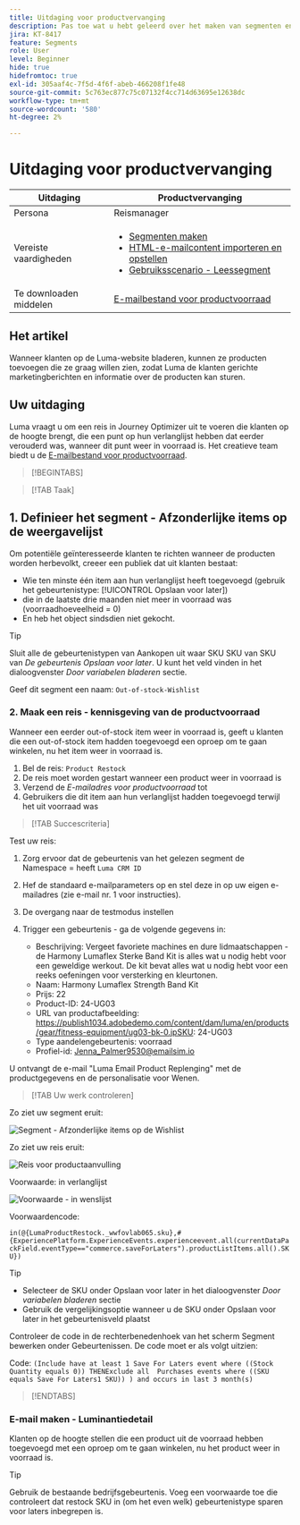 ```yaml
---
title: Uitdaging voor productvervanging
description: Pas toe wat u hebt geleerd over het maken van segmenten en test uw vaardigheden.
jira: KT-8417
feature: Segments
role: User
level: Beginner
hide: true
hidefromtoc: true
exl-id: 305aaf4c-7f5d-4f6f-abeb-466208f1fe48
source-git-commit: 5c763ec877c75c07132f4cc714d63695e12638dc
workflow-type: tm+mt
source-wordcount: '580'
ht-degree: 2%

---
```


# Uitdaging voor productvervanging

| Uitdaging | Productvervanging |
|---|---|
| Persona | Reismanager |
| Vereiste vaardigheden | <ul><li>[Segmenten maken](https://experienceleague.adobe.com/docs/journey-optimizer-learn/tutorials/profiles-segments-subscriptions/create-segments.html?lang=en)</li><li> [HTML-e-mailcontent importeren en opstellen](https://experienceleague.adobe.com/docs/journey-optimizer-learn/tutorials/email-channel/import-and-author-html-email-content.html?lang=en)</li><li>[Gebruiksscenario - Leessegment](https://experienceleague.adobe.com/docs/journey-optimizer-learn/tutorials/create-journeys/use-case-read-segment.html?lang=en)</li> |
| Te downloaden middelen | [E-mailbestand voor productvoorraad](/help/challenges/assets/email-assets/ProductRestockEmail.html.zip) |

## Het artikel

Wanneer klanten op de Luma-website bladeren, kunnen ze producten toevoegen die ze graag willen zien, zodat Luma de klanten gerichte marketingberichten en informatie over de producten kan sturen.

## Uw uitdaging

Luma vraagt u om een reis in Journey Optimizer uit te voeren die klanten op de hoogte brengt, die een punt op hun verlanglijst hebben dat eerder verouderd was, wanneer dit punt weer in voorraad is. Het creatieve team biedt u de [E-mailbestand voor productvoorraad](/help/challenges/assets/email-assets/ProductRestockEmail.html.zip).

>[!BEGINTABS]

>[!TAB Taak]

## 1. Definieer het segment - Afzonderlijke items op de weergavelijst

Om potentiële geïnteresseerde klanten te richten wanneer de producten worden herbevolkt, creeer een publiek dat uit klanten bestaat:

* Wie ten minste één item aan hun verlanglijst heeft toegevoegd (gebruik het gebeurtenistype: [!UICONTROL Opslaan voor later])
* die in de laatste drie maanden niet meer in voorraad was (voorraadhoeveelheid = 0)
* En heb het object sindsdien niet gekocht.

>[!TIP]
>Sluit alle de gebeurtenistypen van Aankopen uit waar SKU SKU van SKU van *De gebeurtenis Opslaan voor later*. U kunt het veld vinden in het dialoogvenster *Door variabelen bladeren* sectie.

Geef dit segment een naam: `Out-of-stock-Wishlist`


### 2. Maak een reis - kennisgeving van de productvoorraad

Wanneer een eerder out-of-stock item weer in voorraad is, geeft u klanten die een out-of-stock item hadden toegevoegd een oproep om te gaan winkelen, nu het item weer in voorraad is.

1. Bel de reis: `Product Restock`
2. De reis moet worden gestart wanneer een product weer in voorraad is
3. Verzend de *E-mailadres voor productvoorraad* tot
4. Gebruikers die dit item aan hun verlanglijst hadden toegevoegd terwijl het uit voorraad was

>[!TAB Succescriteria]

Test uw reis:

1. Zorg ervoor dat de gebeurtenis van het gelezen segment de Namespace = heeft `Luma CRM ID`
1. Hef de standaard e-mailparameters op en stel deze in op uw eigen e-mailadres (zie e-mail nr. 1 voor instructies).
1. De overgang naar de testmodus instellen
1. Trigger een gebeurtenis - ga de volgende gegevens in:

   * Beschrijving: Vergeet favoriete machines en dure lidmaatschappen - de Harmony Lumaflex Sterke Band Kit is alles wat u nodig hebt voor een geweldige werkout. De kit bevat alles wat u nodig hebt voor een reeks oefeningen voor versterking en kleurtonen.
   * Naam: Harmony Lumaflex Strength Band Kit
   * Prijs: 22
   * Product-ID: 24-UG03
   * URL van productafbeelding: https://publish1034.adobedemo.com/content/dam/luma/en/products/gear/fitness-equipment/ug03-bk-0.jpSKU: 24-UG03
   * Type aandelengebeurtenis: voorraad
   * Profiel-id: Jenna_Palmer9530@emailsim.io

U ontvangt de e-mail &quot;Luma Email Product Replenging&quot; met de productgegevens en de personalisatie voor Wenen.

>[!TAB Uw werk controleren]

Zo ziet uw segment eruit:

![Segment - Afzonderlijke items op de Wishlist](/help/challenges/assets/C1-S2.png)


Zo ziet uw reis eruit:

![Reis voor productaanvulling](/help/challenges/assets/c3-j3-journey.png)

Voorwaarde: in verlanglijst

![Voorwaarde - in wenslijst](/help/challenges/assets/c3-j3-condition.png)

Voorwaardencode:

```in(@{LumaProductRestock._wwfovlab065.sku},#{ExperiencePlatform.ExperienceEvents.experienceevent.all(currentDataPackField.eventType=="commerce.saveForLaters").productListItems.all().SKU})```


>[!TIP]
> * Selecteer de SKU onder Opslaan voor later in het dialoogvenster *Door variabelen bladeren* sectie
> * Gebruik de vergelijkingsoptie wanneer u de SKU onder Opslaan voor later in het gebeurtenisveld plaatst

Controleer de code in de rechterbenedenhoek van het scherm Segment bewerken onder Gebeurtenissen. De code moet er als volgt uitzien:

Code:
```(Include have at least 1 Save For Laters event where ((Stock Quantity equals 0)) THENExclude all  Purchases events where ((SKU equals Save For Laters1 SKU)) ) and occurs in last 3 month(s)```

>[!ENDTABS]

### E-mail maken - Luminantiedetail

Klanten op de hoogte stellen die een product uit de voorraad hebben toegevoegd met een oproep om te gaan winkelen, nu het product weer in voorraad is.



>[!TIP]
>
> Gebruik de bestaande bedrijfsgebeurtenis. Voeg een voorwaarde toe die controleert dat restock SKU in (om het even welk) gebeurtenistype sparen voor laters inbegrepen is.
>




